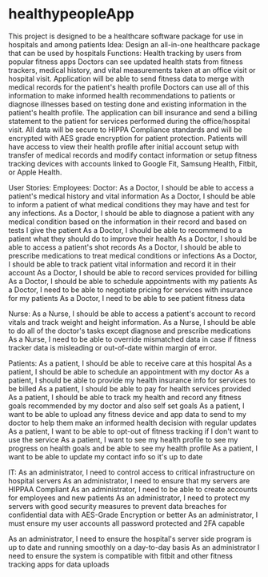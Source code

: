 # healthypeopleApp
This project is designed to be a healthcare software package for use in hospitals and among patients
Idea: Design an all-in-one healthcare package that can be used by hospitals 
Functions:
 Health tracking by users from popular fitness apps
 Doctors can see updated health stats from fitness trackers, medical history, and vital measurements taken at an office visit or hospital visit.
 Application will be able to send fitness data to merge with medical records for the patient's health profile
 Doctors can use all of this information to make informed health recommendations to patients or diagnose illnesses based on testing done and existing information in the patient's health profile.
 The application can  bill insurance and send a billing statement to the patient for services performed during the office/hospital visit.
 All data will be secure to HIPPA Compliance standards and will be encrypted with AES grade encryption for patient protection.
 Patients will have access to view  their health profile after initial account setup with transfer of medical records and  modify contact information or setup fitness tracking devices with accounts linked to Google Fit, Samsung Health, Fitbit, or Apple Health.
 
 User Stories:
 Employees:
Doctor:
As a Doctor, I should be able to access a patient's medical history and vital information
As a Doctor, I should be able to inform a patient of what medical conditions they may have and test for any infections.
As a Doctor, I should be able to diagnose a patient with any medical condition based on the information in their record and based on tests I give the patient
As a Doctor, I should be able to recommend to a patient what they should do to improve their health
As a Doctor, I should be able to access a patient's shot records 
As a Doctor, I should be able to prescribe medications to treat medical conditions or infections
As a Doctor, I should be able to track patient vital information and record it in their account 
As a Doctor, I should be able to record services provided for billing
As a Doctor, I should be able to schedule appointments with my patients
As a Doctor, I need to be able to negotiate pricing for services with insurance for my patients
As a Doctor, I need to be able to see patient fitness data


Nurse:
As a Nurse, I should be able to access a patient's account to record vitals and track weight and height information.
As a Nurse, I should be able to do all of the doctor's tasks except diagnose and prescribe medications
As a Nurse, I need to be able to override mismatched data in case if fitness tracker data is misleading or out-of-date within margin of error.

Patients:
As a patient, I should be able to receive care at this hospital
As a patient, I should be able to schedule an appointment with my doctor
As a patient, I should be able to provide my health insurance info for services to be billed
As a patient, I should be able to pay for health services provided
As a patient, I should be able to track my health and record any fitness goals recommended by my doctor and also self set goals 
As a patient, I want to be able to upload any fitness device and app data to send to my doctor to help them make an informed health decision with regular updates
As a patient, I want to be able to opt-out of fitness tracking if I don't want to use the service
As a patient, I want to see my health profile to see my progress on health goals and be able to see my health profile
As a patient, I want to be able to update my contact info so it's up to date

IT:
As an administrator, I need to control access to critical infrastructure on hospital servers
As an administrator, I need to ensure that my servers are HIPPAA Compliant
As an administrator, I need to be able to create accounts for employees and new patients
As an administrator, I need to protect my servers with good security measures to prevent data breaches for confidential data with AES-Grade Encryption or better
As an administrator, I must ensure my user accounts all password protected and 2FA capable

As an administrator, I need to ensure the hospital's server side program is up to date and running smoothly on a day-to-day basis
As an administrator I need to ensure the system is compatible with fitbit and other fitness tracking apps for data uploads




 
